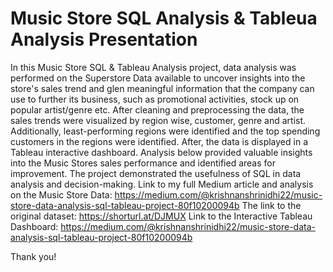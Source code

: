 # Music Store SQL Analysis & Tableua Analysis Presentation
In this Music Store SQL & Tableau Analysis project, data analysis was performed on the Superstore Data available to uncover insights into the store's sales trend and glen meaningful information that the company can use to further its business, such as promotional activities, stock up on popular artist/genre etc.
After cleaning and preprocessing the data, the sales trends were visualized by region wise, customer, genre and artist. Additionally, least-performing regions were identified and the top spending customers in the regions were identified. After, the data is displayed in a Tableau interactive dashboard. Analysis below provided valuable insights into the Music Stores sales performance and identified areas for improvement. The project demonstrated the usefulness of SQL in data analysis and decision-making.
Link to my full Medium article and analysis on the Music Store Data: https://medium.com/@krishnanshrinidhi22/music-store-data-analysis-sql-tableau-project-80f10200094b
The link to the original dataset: https://shorturl.at/DJMUX
Link to the Interactive Tableau Dashboard: https://medium.com/@krishnanshrinidhi22/music-store-data-analysis-sql-tableau-project-80f10200094b

Thank you!

